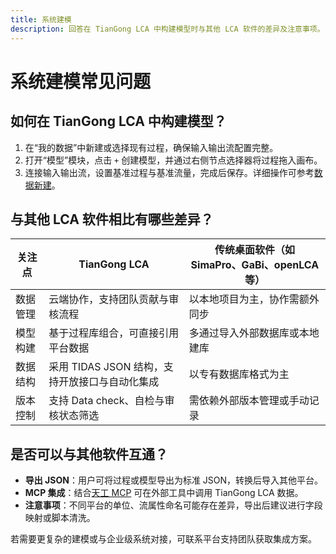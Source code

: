 ```yaml
---
title: 系统建模
description: 回答在 TianGong LCA 中构建模型时与其他 LCA 软件的差异及注意事项。
---
```


# 系统建模常见问题

## 如何在 TianGong LCA 中构建模型？

1. 在“我的数据”中新建或选择现有过程，确保输入输出流配置完整。  
2. 打开“模型”模块，点击 `+` 创建模型，并通过右侧节点选择器将过程拖入画布。  
3. 连接输入输出流，设置基准过程与基准流量，完成后保存。详细操作可参考[数据新建](../user-guide/create-my-data#create-model)。  

## 与其他 LCA 软件相比有哪些差异？

| 关注点 | TianGong LCA | 传统桌面软件（如 SimaPro、GaBi、openLCA 等） |
| --- | --- | --- |
| 数据管理 | 云端协作，支持团队贡献与审核流程 | 以本地项目为主，协作需额外同步 |
| 模型构建 | 基于过程库组合，可直接引用平台数据 | 多通过导入外部数据库或本地建库 |
| 数据结构 | 采用 TIDAS JSON 结构，支持开放接口与自动化集成 | 以专有数据库格式为主 |
| 版本控制 | 支持 Data check、自检与审核状态筛选 | 需依赖外部版本管理或手动记录 |

## 是否可以与其他软件互通？

- **导出 JSON**：用户可将过程或模型导出为标准 JSON，转换后导入其他平台。  
- **MCP 集成**：结合[天工 MCP](../MCP/lca_remote) 可在外部工具中调用 TianGong LCA 数据。  
- **注意事项**：不同平台的单位、流属性命名可能存在差异，导出后建议进行字段映射或脚本清洗。

若需要更复杂的建模或与企业级系统对接，可联系平台支持团队获取集成方案。
